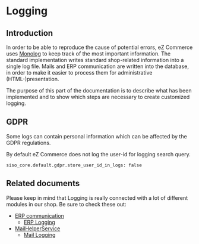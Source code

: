 # Logging

## Introduction

In order to be able to reproduce the cause of potential errors, eZ Commerce uses [Monolog](https://github.com/Seldaek/monolog) to keep track of the most important information. The standard implementation writes standard shop-related information into a single log file. Mails and ERP communication are written into the database, in order to make it easier to process them for administrative (HTML-)presentation.

The purpose of this part of the documentation is to describe what has been implemented and to show which steps are necessary to create customized logging.

## GDPR

Some logs can contain personal information which can be affected by the GDPR regulations.

By default eZ Commerce does not log the user-id for logging search query. 

``` 
siso_core.default.gdpr.store_user_id_in_logs: false
```

## Related documents

Please keep in mind that Logging is really connected with a lot of different modules in our shop. Be sure to check these out:

- [ERP communication](../erp_integration/erp_communication/erp_communication.md) 
   - [ERP Logging](../erp_integration/erp_communication/erp_logging.md)
- [MailHelperService](../../api/helper_services/mailhelperservice.md)
   - [Mail Logging](../../api/helper_services/mail_logging.md)
